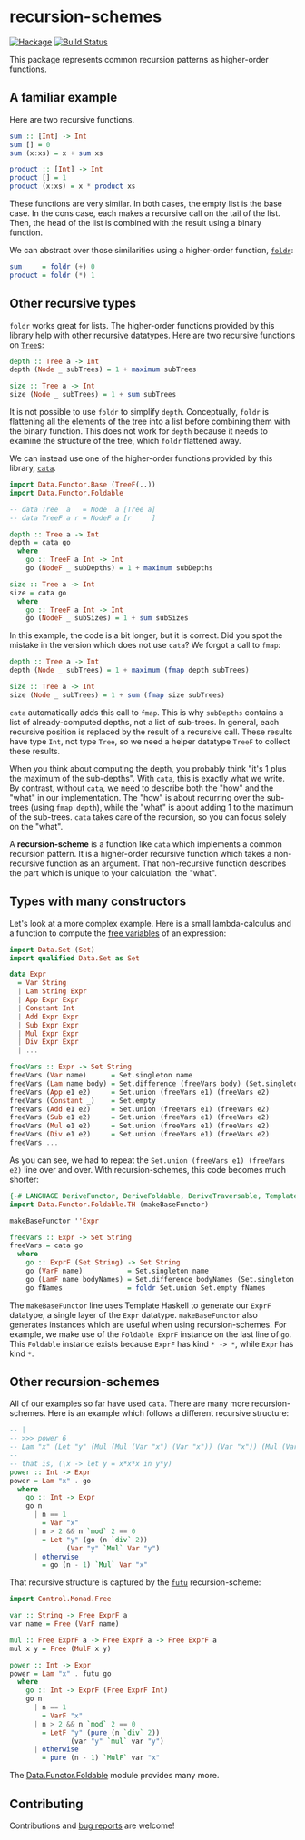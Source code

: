 # recursion-schemes

[![Hackage](https://img.shields.io/hackage/v/recursion-schemes.svg)](https://hackage.haskell.org/package/recursion-schemes) [![Build Status](https://secure.travis-ci.org/ekmett/recursion-schemes.png?branch=master)](http://travis-ci.org/ekmett/recursion-schemes)

This package represents common recursion patterns as higher-order functions.

## A familiar example

Here are two recursive functions.

```haskell
sum :: [Int] -> Int
sum [] = 0
sum (x:xs) = x + sum xs

product :: [Int] -> Int
product [] = 1
product (x:xs) = x * product xs
```

These functions are very similar. In both cases, the empty list is the base case. In the cons case, each makes a recursive call on the tail of the list. Then, the head of the list is combined with the result using a binary function.

We can abstract over those similarities using a higher-order function, [`foldr`](https://hackage.haskell.org/package/base/docs/Data-List.html#v:foldr):

```haskell
sum     = foldr (+) 0
product = foldr (*) 1
```

## Other recursive types

`foldr` works great for lists. The higher-order functions provided by this library help with other recursive datatypes. Here are two recursive functions on [`Tree`s](https://hackage.haskell.org/package/containers/docs/Data-Tree.html#t:Tree):

```haskell
depth :: Tree a -> Int
depth (Node _ subTrees) = 1 + maximum subTrees

size :: Tree a -> Int
size (Node _ subTrees) = 1 + sum subTrees
```

It is not possible to use `foldr` to simplify `depth`. Conceptually, `foldr` is flattening all the elements of the tree into a list before combining them with the binary function. This does not work for `depth` because it needs to examine the structure of the tree, which `foldr` flattened away.

We can instead use one of the higher-order functions provided by this library, [`cata`](https://hackage.haskell.org/package/recursion-schemes/docs/Data-Functor-Foldable.html#v:cata).

```haskell
import Data.Functor.Base (TreeF(..))
import Data.Functor.Foldable

-- data Tree  a   = Node  a [Tree a]
-- data TreeF a r = NodeF a [r     ]

depth :: Tree a -> Int
depth = cata go
  where
    go :: TreeF a Int -> Int
    go (NodeF _ subDepths) = 1 + maximum subDepths

size :: Tree a -> Int
size = cata go
  where
    go :: TreeF a Int -> Int
    go (NodeF _ subSizes) = 1 + sum subSizes
```

In this example, the code is a bit longer, but it is correct. Did you spot the mistake in the version which does not use `cata`? We forgot a call to `fmap`:

```haskell
depth :: Tree a -> Int
depth (Node _ subTrees) = 1 + maximum (fmap depth subTrees)

size :: Tree a -> Int
size (Node _ subTrees) = 1 + sum (fmap size subTrees)
```

`cata` automatically adds this call to `fmap`. This is why `subDepths` contains a list of already-computed depths, not a list of sub-trees. In general, each recursive position is replaced by the result of a recursive call. These results have type `Int`, not type `Tree`, so we need a helper datatype `TreeF` to collect these results.

When you think about computing the depth, you probably think "it's 1 plus the maximum of the sub-depths". With `cata`, this is exactly what we write. By contrast, without `cata`, we need to describe both the "how" and the "what" in our implementation. The "how" is about recurring over the sub-trees (using `fmap depth`), while the "what" is about adding 1 to the maximum of the sub-trees. `cata` takes care of the recursion, so you can focus solely on the "what".

A **recursion-scheme** is a function like `cata` which implements a common recursion pattern. It is a higher-order recursive function which takes a non-recursive function as an argument. That non-recursive function describes the part which is unique to your calculation: the "what".

## Types with many constructors

Let's look at a more complex example. Here is a small lambda-calculus and a function to compute the [free variables](https://en.wikipedia.org/wiki/Lambda_calculus#Free_variables) of an expression:

```haskell
import Data.Set (Set)
import qualified Data.Set as Set

data Expr
  = Var String
  | Lam String Expr
  | App Expr Expr
  | Constant Int
  | Add Expr Expr
  | Sub Expr Expr
  | Mul Expr Expr
  | Div Expr Expr
  | ...

freeVars :: Expr -> Set String
freeVars (Var name)      = Set.singleton name
freeVars (Lam name body) = Set.difference (freeVars body) (Set.singleton name)
freeVars (App e1 e2)     = Set.union (freeVars e1) (freeVars e2)
freeVars (Constant _)    = Set.empty
freeVars (Add e1 e2)     = Set.union (freeVars e1) (freeVars e2)
freeVars (Sub e1 e2)     = Set.union (freeVars e1) (freeVars e2)
freeVars (Mul e1 e2)     = Set.union (freeVars e1) (freeVars e2)
freeVars (Div e1 e2)     = Set.union (freeVars e1) (freeVars e2)
freeVars ...
```

As you can see, we had to repeat the `Set.union (freeVars e1) (freeVars e2)` line over and over. With recursion-schemes, this code becomes much shorter:

```haskell
{-# LANGUAGE DeriveFunctor, DeriveFoldable, DeriveTraversable, TemplateHaskell, TypeFamilies #-}
import Data.Functor.Foldable.TH (makeBaseFunctor)

makeBaseFunctor ''Expr

freeVars :: Expr -> Set String
freeVars = cata go
  where
    go :: ExprF (Set String) -> Set String
    go (VarF name)           = Set.singleton name
    go (LamF name bodyNames) = Set.difference bodyNames (Set.singleton name)
    go fNames                = foldr Set.union Set.empty fNames
```

The `makeBaseFunctor` line uses Template Haskell to generate our `ExprF` datatype, a single layer of the `Expr` datatype. `makeBaseFunctor` also generates instances which are useful when using recursion-schemes. For example, we make use of the `Foldable ExprF` instance on the last line of `go`. This `Foldable` instance exists because `ExprF` has kind `* -> *`, while `Expr` has kind `*`.

## Other recursion-schemes

All of our examples so far have used `cata`. There are many more recursion-schemes. Here is an example which follows a different recursive structure:

```haskell
-- |
-- >>> power 6
-- Lam "x" (Let "y" (Mul (Mul (Var "x") (Var "x")) (Var "x")) (Mul (Var "y") (Var "y")))
--
-- that is, (\x -> let y = x*x*x in y*y)
power :: Int -> Expr
power = Lam "x" . go
  where
    go :: Int -> Expr
    go n
      | n == 1
        = Var "x"
      | n > 2 && n `mod` 2 == 0
        = Let "y" (go (n `div` 2))
              (Var "y" `Mul` Var "y")
      | otherwise
        = go (n - 1) `Mul` Var "x"
```

That recursive structure is captured by the [`futu`](https://hackage.haskell.org/package/recursion-schemes/docs/Data-Functor-Foldable.html#v:futu) recursion-scheme:

```haskell
import Control.Monad.Free

var :: String -> Free ExprF a
var name = Free (VarF name)

mul :: Free ExprF a -> Free ExprF a -> Free ExprF a
mul x y = Free (MulF x y)

power :: Int -> Expr
power = Lam "x" . futu go
  where
    go :: Int -> ExprF (Free ExprF Int)
    go n
      | n == 1
        = VarF "x"
      | n > 2 && n `mod` 2 == 0
        = LetF "y" (pure (n `div` 2))
               (var "y" `mul` var "y")
      | otherwise
        = pure (n - 1) `MulF` var "x"
```

The [Data.Functor.Foldable](https://hackage.haskell.org/package/recursion-schemes/docs/Data-Functor-Foldable.html) module provides many more.

## Contributing

Contributions and [bug reports](https://github.com/ekmett/recursion-schemes/issues/new) are welcome!
